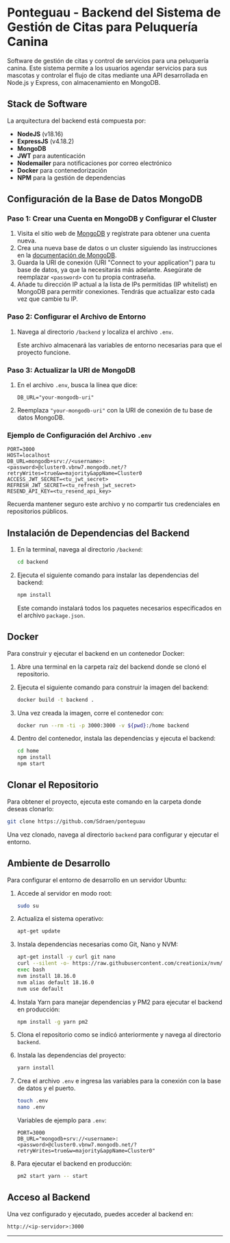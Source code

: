 
# Ponteguau - Backend del Sistema de Gestión de Citas para Peluquería Canina

Software de gestión de citas y control de servicios para una peluquería canina. Este sistema permite a los usuarios agendar servicios para sus mascotas y controlar el flujo de citas mediante una API desarrollada en Node.js y Express, con almacenamiento en MongoDB.

## Stack de Software

La arquitectura del backend está compuesta por:

- **NodeJS** (v18.16)
- **ExpressJS** (v4.18.2)
- **MongoDB**
- **JWT** para autenticación
- **Nodemailer** para notificaciones por correo electrónico
- **Docker** para contenedorización
- **NPM** para la gestión de dependencias

## Configuración de la Base de Datos MongoDB

### Paso 1: Crear una Cuenta en MongoDB y Configurar el Cluster

1. Visita el sitio web de [MongoDB](https://www.mongodb.com/) y regístrate para obtener una cuenta nueva.
2. Crea una nueva base de datos o un cluster siguiendo las instrucciones en la [documentación de MongoDB](https://docs.mongodb.com/guides/cloud/).
3. Guarda la URI de conexión (URI "Connect to your application") para tu base de datos, ya que la necesitarás más adelante. Asegúrate de reemplazar `<password>` con tu propia contraseña.
4. Añade tu dirección IP actual a la lista de IPs permitidas (IP whitelist) en MongoDB para permitir conexiones. Tendrás que actualizar esto cada vez que cambie tu IP.

### Paso 2: Configurar el Archivo de Entorno

1. Navega al directorio `/backend` y localiza el archivo `.env`.

   Este archivo almacenará las variables de entorno necesarias para que el proyecto funcione.

### Paso 3: Actualizar la URI de MongoDB

1. En el archivo `.env`, busca la línea que dice:

   ```env
   DB_URL="your-mongodb-uri"
   ```

2. Reemplaza `"your-mongodb-uri"` con la URI de conexión de tu base de datos MongoDB.

### Ejemplo de Configuración del Archivo `.env`

```env
PORT=3000
HOST=localhost
DB_URL=mongodb+srv://<username>:<password>@cluster0.vbnw7.mongodb.net/?retryWrites=true&w=majority&appName=Cluster0
ACCESS_JWT_SECRET=<tu_jwt_secret>
REFRESH_JWT_SECRET=<tu_refresh_jwt_secret>
RESEND_API_KEY=<tu_resend_api_key>
```

Recuerda mantener seguro este archivo y no compartir tus credenciales en repositorios públicos.

## Instalación de Dependencias del Backend

1. En la terminal, navega al directorio `/backend`:

   ```bash
   cd backend
   ```

2. Ejecuta el siguiente comando para instalar las dependencias del backend:

   ```bash
   npm install
   ```

   Este comando instalará todos los paquetes necesarios especificados en el archivo `package.json`.

## Docker

Para construir y ejecutar el backend en un contenedor Docker:

1. Abre una terminal en la carpeta raíz del backend donde se clonó el repositorio.

2. Ejecuta el siguiente comando para construir la imagen del backend:

   ```bash
   docker build -t backend .
   ```

3. Una vez creada la imagen, corre el contenedor con:

   ```bash
   docker run --rm -ti -p 3000:3000 -v ${pwd}:/home backend
   ```

4. Dentro del contenedor, instala las dependencias y ejecuta el backend:

   ```bash
   cd home
   npm install
   npm start
   ```

## Clonar el Repositorio

Para obtener el proyecto, ejecuta este comando en la carpeta donde deseas clonarlo:

```bash
git clone https://github.com/Sdraen/ponteguau
```

Una vez clonado, navega al directorio `backend` para configurar y ejecutar el entorno.

## Ambiente de Desarrollo

Para configurar el entorno de desarrollo en un servidor Ubuntu:

1. Accede al servidor en modo root:

   ```bash
   sudo su
   ```

2. Actualiza el sistema operativo:

   ```bash
   apt-get update
   ```

3. Instala dependencias necesarias como Git, Nano y NVM:

   ```bash
   apt-get install -y curl git nano
   curl --silent -o- https://raw.githubusercontent.com/creationix/nvm/v0.31.2/install.sh | bash
   exec bash
   nvm install 18.16.0
   nvm alias default 18.16.0
   nvm use default
   ```

4. Instala Yarn para manejar dependencias y PM2 para ejecutar el backend en producción:

   ```bash
   npm install -g yarn pm2
   ```

5. Clona el repositorio como se indicó anteriormente y navega al directorio `backend`.

6. Instala las dependencias del proyecto:

   ```bash
   yarn install
   ```

7. Crea el archivo `.env` e ingresa las variables para la conexión con la base de datos y el puerto.

   ```bash
   touch .env
   nano .env
   ```

   Variables de ejemplo para `.env`:

   ```env
   PORT=3000
   DB_URL="mongodb+srv://<username>:<password>@cluster0.vbnw7.mongodb.net/?retryWrites=true&w=majority&appName=Cluster0"
   ```

8. Para ejecutar el backend en producción:

   ```bash
   pm2 start yarn -- start
   ```

## Acceso al Backend

Una vez configurado y ejecutado, puedes acceder al backend en:

```
http://<ip-servidor>:3000
```

---
